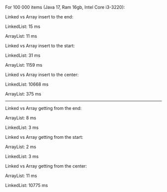 For 100 000 items (Java 17, Ram 16gb, Intel Core i3-3220):

Linked vs Array insert to the end:

LinkedList: 15 ms

ArrayList: 11 ms

Linked vs Array insert to the start:

LinkedList: 31 ms

ArrayList: 1159 ms

Linked vs Array insert to the center:

LinkedList: 10668 ms

ArrayList: 375 ms

---------------------------------------

Linked vs Array getting from the end:

ArrayList: 8 ms

LinkedList: 3 ms

Linked vs Array getting from the start:

ArrayList: 2 ms

LinkedList: 3 ms

Linked vs Array getting from the center:

ArrayList: 11 ms

LinkedList: 10775 ms
